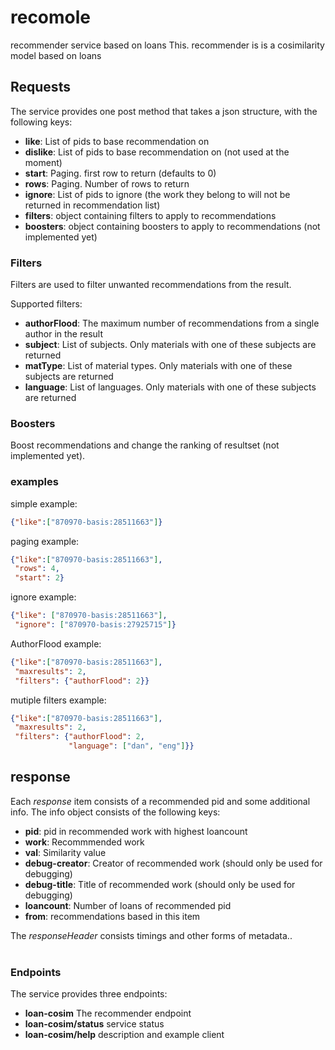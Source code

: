 # recomole #

recommender service based on loans
This. recommender is is a cosimilarity model based on loans

## Requests
The service provides one post method that takes a json structure, with the following keys:

* **like**: List of pids to base recommendation on
* **dislike**: List of pids to base recommendation on (not used at the moment)
* **start**: Paging. first row to return (defaults to 0)
* **rows**: Paging. Number of rows to return
* **ignore**: List of pids to ignore (the work they belong to will not be returned in recommendation list)
* **filters**: object containing filters to apply to recommendations
* **boosters**: object containing boosters to apply to recommendations (not implemented yet)

### Filters
Filters are used to filter unwanted recommendations from the result.

Supported filters:

* **authorFlood**: The maximum number of recommendations from a single author in the result
* **subject**: List of subjects. Only materials with one of these subjects are returned
* **matType**: List of material types. Only materials with one of these subjects are returned
* **language**: List of languages. Only materials with one of these subjects are returned

### Boosters
Boost recommendations and change the ranking of resultset (not implemented yet).

### examples

simple example:
```json
{"like":["870970-basis:28511663"]}
```

paging example:
```json
{"like":["870970-basis:28511663"],
 "rows": 4,
 "start": 2}
```

ignore example:
```json
{"like": ["870970-basis:28511663"],
 "ignore": ["870970-basis:27925715"]}
```
 
AuthorFlood example:
```json
{"like":["870970-basis:28511663"],
 "maxresults": 2,
 "filters": {"authorFlood": 2}}
```

mutiple filters example:
```json
{"like":["870970-basis:28511663"],
 "maxresults": 2,
 "filters": {"authorFlood": 2,
             "language": ["dan", "eng"]}}
```

## response
Each *response* item consists of a recommended pid and some additional info.
The info object consists of the following keys:

* **pid**: pid in recommended work with highest loancount
* **work**: Recommmended work
* **val**: Similarity value
* **debug-creator**: Creator of recommended work (should only be used for debugging)
* **debug-title**: Title of recommended work (should only be used for debugging)
* **loancount**: Number of loans of recommended pid
* **from**: recommendations based in this item
    
The *responseHeader* consists timings and other forms of metadata..</br></br>

### Endpoints

The service provides three endpoints:

* **loan-cosim** The recommender endpoint
* **loan-cosim/status** service status
* **loan-cosim/help** description and example client
